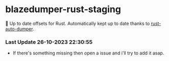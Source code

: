 # blazedumper-rust-staging

🚀 Up to date offsets for Rust. Automatically kept up to date thanks to [rust-auto-dumper](https://github.com/Akandesh/rust-auto-dumper).


### Last Update 26-10-2023 22:30:55
- If there's something missing then open a issue and i'll try to add it asap.